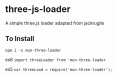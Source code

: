 # three-js-loader
A simple three.js loader adapted from jackrugile

## To Install
`npm i -s mun-three-loader`

es6 `import threeLoader from 'mun-three-loader`

es5 `var threeLoad = require('mun-three-loader');`
